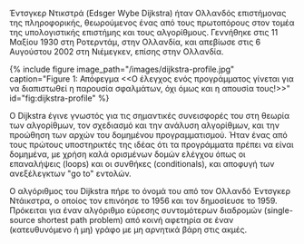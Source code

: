 Έντσγκερ Ντικστρά (Edsger Wybe Dijkstra) ήταν Ολλανδός επιστήμονας της πληροφορικής, θεωρούμενος ένας από τους πρωτοπόρους στον τομέα της υπολογιστικής επιστήμης και τους αλγορίθμους. Γεννήθηκε στις 11 Μαξίου 1930 στη Ροτερντάμ, στην Ολλανδία, και απεβίωσε στις 6 Αυγούστου 2002 στη Νιέμεγκεν, επίσης στην Ολλανδία.

{% include figure image_path="/images/dijkstra-profile.jpg" caption="Figure 1: Απόφεγμα <<Ο έλεγχος ενός προγράμματος γίνεται για να διαπιστωθεί η παρουσία σφαλμάτων, όχι όμως και η απουσία τους!>>" id="fig:dijkstra-profile" %}


Ο Dijkstra έγινε γνωστός για τις σημαντικές συνεισφορές του στη θεωρία των αλγορίθμων, τον σχεδιασμό και την ανάλυση αλγορίθμων, και την προώθηση των αρχών του δομημένου προγραμματισμού. Ήταν ένας από τους πρώτους υποστηρικτές της ιδέας ότι τα προγράμματα πρέπει να είναι δομημένα, με χρήση καλά ορισμένων δομών ελέγχου όπως οι επαναλήψεις (loops) και οι συνθήκες (conditionals), και αποφυγή των ανεξέλεγκτων "go to" εντολών.

Ο αλγόριθμος του Dijkstra πήρε το όνομά του από τον Ολλανδό Έντσγκερ Ντάικστρα, ο οποίος τον επινόησε το 1956 και τον δημοσίευσε το 1959. Πρόκειται για έναν αλγόριθμο εύρεσης συντομότερων διαδρομών (single-source shortest path problem) από κοινή αφετηρία σε έναν (κατευθυνόμενο ή μη) γράφο με μη αρνητικά βάρη στις ακμές.
